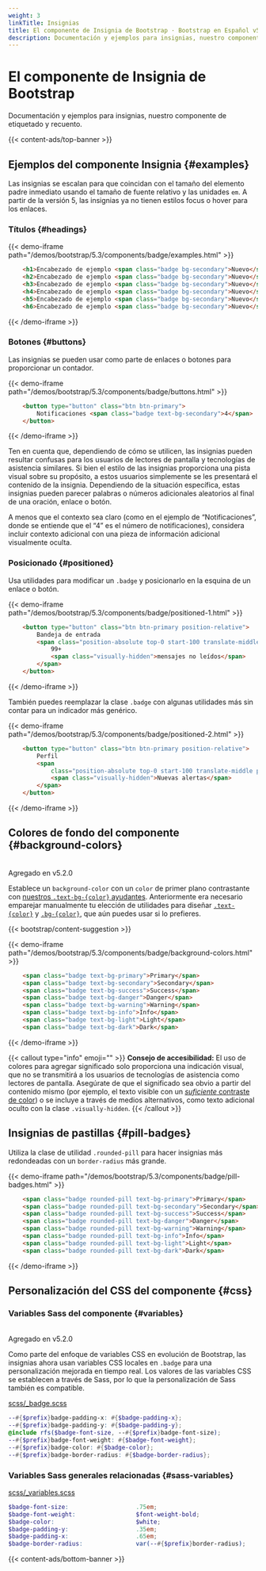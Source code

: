 ```yaml
---
weight: 3
linkTitle: Insignias
title: El componente de Insignia de Bootstrap · Bootstrap en Español v5.3
description: Documentación y ejemplos para insignias, nuestro componente de etiquetado y recuento.
---
```


# El componente de Insignia de Bootstrap

Documentación y ejemplos para insignias, nuestro componente de etiquetado y recuento.

{{< content-ads/top-banner >}}

Ejemplos del componente Insignia {#examples}
---------------------

Las insignias se escalan para que coincidan con el tamaño del elemento padre inmediato usando el tamaño de fuente relativo y las unidades `em`. A partir de la versión 5, las insignias ya no tienen estilos focus o hover para los enlaces.

### Títulos {#headings}

{{< demo-iframe path="/demos/bootstrap/5.3/components/badge/examples.html" >}}
```html {filename="HTML"}
    <h1>Encabezado de ejemplo <span class="badge bg-secondary">Nuevo</span></h1>
    <h2>Encabezado de ejemplo <span class="badge bg-secondary">Nuevo</span></h2>
    <h3>Encabezado de ejemplo <span class="badge bg-secondary">Nuevo</span></h3>
    <h4>Encabezado de ejemplo <span class="badge bg-secondary">Nuevo</span></h4>
    <h5>Encabezado de ejemplo <span class="badge bg-secondary">Nuevo</span></h5>
    <h6>Encabezado de ejemplo <span class="badge bg-secondary">Nuevo</span></h6>
```
{{< /demo-iframe >}}

### Botones {#buttons}

Las insignias se pueden usar como parte de enlaces o botones para proporcionar un contador.

{{< demo-iframe path="/demos/bootstrap/5.3/components/badge/buttons.html" >}}
```html {filename="HTML"}
    <button type="button" class="btn btn-primary">
        Notificaciones <span class="badge text-bg-secondary">4</span>
    </button>
```
{{< /demo-iframe >}}

Ten en cuenta que, dependiendo de cómo se utilicen, las insignias pueden resultar confusas para los usuarios de lectores de pantalla y tecnologías de asistencia similares. Si bien el estilo de las insignias proporciona una pista visual sobre su propósito, a estos usuarios simplemente se les presentará el contenido de la insignia. Dependiendo de la situación específica, estas insignias pueden parecer palabras o números adicionales aleatorios al final de una oración, enlace o botón.

A menos que el contexto sea claro (como en el ejemplo de “Notificaciones”, donde se entiende que el “4” es el número de notificaciones), considera incluir contexto adicional con una pieza de información adicional visualmente oculta.

### Posicionado {#positioned}

Usa utilidades para modificar un `.badge` y posicionarlo en la esquina de un enlace o botón.

{{< demo-iframe path="/demos/bootstrap/5.3/components/badge/positioned-1.html" >}}
```html {filename="HTML"}
    <button type="button" class="btn btn-primary position-relative">
        Bandeja de entrada
        <span class="position-absolute top-0 start-100 translate-middle badge rounded-pill bg-danger">
            99+
            <span class="visually-hidden">mensajes no leídos</span>
        </span>
    </button>
```
{{< /demo-iframe >}}

También puedes reemplazar la clase `.badge` con algunas utilidades más sin contar para un indicador más genérico.

{{< demo-iframe path="/demos/bootstrap/5.3/components/badge/positioned-2.html" >}}
```html {filename="HTML"}
    <button type="button" class="btn btn-primary position-relative">
        Perfil
        <span
            class="position-absolute top-0 start-100 translate-middle p-2 bg-danger border border-light rounded-circle">
            <span class="visually-hidden">Nuevas alertas</span>
        </span>
    </button>
```
{{< /demo-iframe >}}

Colores de fondo del componente {#background-colors}
--------------------------------------

<br/>
<span class="py-1 px-3 text-green-700 border border-green-700 rounded-md">Agregado en v5.2.0</span>

Establece un `background-color` con un `color` de primer plano contrastante con [nuestros `.text-bg-{color}` ayudantes](/bootstrap/5.3/helpers/color-background). Anteriormente era necesario emparejar manualmente tu elección de utilidades para diseñar [`.text-{color}`](/bootstrap/5.3/utilities/colors) y [`.bg-{color}`](/bootstrap/5.3/utilities/background), que aún puedes usar si lo prefieres.

{{< bootstrap/content-suggestion >}}

{{< demo-iframe path="/demos/bootstrap/5.3/components/badge/background-colors.html" >}}
```html {filename="HTML"}
    <span class="badge text-bg-primary">Primary</span>
    <span class="badge text-bg-secondary">Secondary</span>
    <span class="badge text-bg-success">Success</span>
    <span class="badge text-bg-danger">Danger</span>
    <span class="badge text-bg-warning">Warning</span>
    <span class="badge text-bg-info">Info</span>
    <span class="badge text-bg-light">Light</span>
    <span class="badge text-bg-dark">Dark</span>
```
{{< /demo-iframe >}}

{{< callout type="info" emoji="" >}}
**Consejo de accesibilidad:** El uso de colores para agregar significado solo proporciona una indicación visual, que no se transmitirá a los usuarios de tecnologías de asistencia como lectores de pantalla. Asegúrate de que el significado sea obvio a partir del contenido mismo (por ejemplo, el texto visible con un [_suficiente_ contraste de color](/bootstrap/5.3/getting-started/accessibility#color-contrast)) o se incluye a través de medios alternativos, como texto adicional oculto con la clase `.visually-hidden`.
{{< /callout >}}

Insignias de pastillas {#pill-badges}
--------------------------------------

Utiliza la clase de utilidad `.rounded-pill` para hacer insignias más redondeadas con un `border-radius` más grande.

{{< demo-iframe path="/demos/bootstrap/5.3/components/badge/pill-badges.html" >}}
```html {filename="HTML"}
    <span class="badge rounded-pill text-bg-primary">Primary</span>
    <span class="badge rounded-pill text-bg-secondary">Secondary</span>
    <span class="badge rounded-pill text-bg-success">Success</span>
    <span class="badge rounded-pill text-bg-danger">Danger</span>
    <span class="badge rounded-pill text-bg-warning">Warning</span>
    <span class="badge rounded-pill text-bg-info">Info</span>
    <span class="badge rounded-pill text-bg-light">Light</span>
    <span class="badge rounded-pill text-bg-dark">Dark</span>
```
{{< /demo-iframe >}}

Personalización del CSS del componente {#css}
-----------

### Variables Sass del componente {#variables}

<br/>
<span class="py-1 px-3 text-green-700 border border-green-700 rounded-md">Agregado en v5.2.0</span>

Como parte del enfoque de variables CSS en evolución de Bootstrap, las insignias ahora usan variables CSS locales en `.badge` para una personalización mejorada en tiempo real. Los valores de las variables CSS se establecen a través de Sass, por lo que la personalización de Sass también es compatible.

[scss/_badge.scss](https://github.com/twbs/bootstrap/blob/v5.3.2/scss/_badge.scss)

```scss {filename="scss/_badge.scss"}
--#{$prefix}badge-padding-x: #{$badge-padding-x};
--#{$prefix}badge-padding-y: #{$badge-padding-y};
@include rfs($badge-font-size, --#{$prefix}badge-font-size);
--#{$prefix}badge-font-weight: #{$badge-font-weight};
--#{$prefix}badge-color: #{$badge-color};
--#{$prefix}badge-border-radius: #{$badge-border-radius};
```

### Variables Sass generales relacionadas {#sass-variables}

[scss/_variables.scss](https://github.com/twbs/bootstrap/blob/v5.3.2/scss/_variables.scss)

```scss {filename="scss/_variables.scss"}
$badge-font-size:                   .75em;
$badge-font-weight:                 $font-weight-bold;
$badge-color:                       $white;
$badge-padding-y:                   .35em;
$badge-padding-x:                   .65em;
$badge-border-radius:               var(--#{$prefix}border-radius);
```

{{< content-ads/bottom-banner >}}